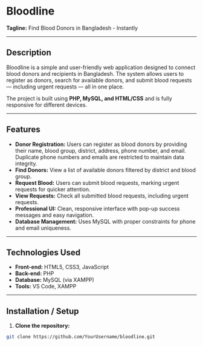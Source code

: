 # Bloodline

**Tagline:** Find Blood Donors in Bangladesh - Instantly

---

## Description

Bloodline is a simple and user-friendly web application designed to connect blood donors and recipients in Bangladesh. The system allows users to register as donors, search for available donors, and submit blood requests — including urgent requests — all in one place.  

The project is built using **PHP, MySQL, and HTML/CSS** and is fully responsive for different devices.

---

## Features

- **Donor Registration:** Users can register as blood donors by providing their name, blood group, district, address, phone number, and email. Duplicate phone numbers and emails are restricted to maintain data integrity.
- **Find Donors:** View a list of available donors filtered by district and blood group.
- **Request Blood:** Users can submit blood requests, marking urgent requests for quicker attention.
- **View Requests:** Check all submitted blood requests, including urgent requests.
- **Professional UI:** Clean, responsive interface with pop-up success messages and easy navigation.
- **Database Management:** Uses MySQL with proper constraints for phone and email uniqueness.

---

## Technologies Used

- **Front-end:** HTML5, CSS3, JavaScript  
- **Back-end:** PHP  
- **Database:** MySQL (via XAMPP)  
- **Tools:** VS Code, XAMPP

---

## Installation / Setup

1. **Clone the repository:**

```bash
git clone https://github.com/YourUsername/bloodline.git
